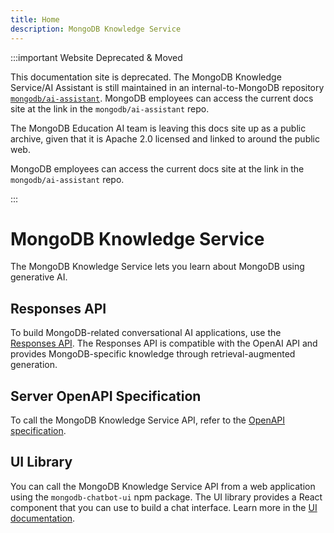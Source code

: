 ```yaml
---
title: Home
description: MongoDB Knowledge Service
---
```


:::important Website Deprecated & Moved

This documentation site is deprecated. The MongoDB Knowledge Service/AI Assistant
is still maintained in an internal-to-MongoDB repository [`mongodb/ai-assistant`](https://github.com/mongodb/ai-assistant/). MongoDB employees can access the current docs site at the link in the `mongodb/ai-assistant` repo.

The MongoDB Education AI team is leaving this docs site up as a public archive,
given that it is Apache 2.0 licensed and linked to around the public web.

MongoDB employees can access the current docs site at the link in the `mongodb/ai-assistant` repo.

:::

# MongoDB Knowledge Service

The MongoDB Knowledge Service lets you learn about MongoDB using generative AI.

## Responses API

To build MongoDB-related conversational AI applications, use the [Responses API](./server/responses-api.md). The Responses API is compatible with the OpenAI API and provides MongoDB-specific knowledge through retrieval-augmented generation.
 
## Server OpenAPI Specification

To call the MongoDB Knowledge Service API, refer to the [OpenAPI specification](/server/openapi/).

## UI Library

You can call the MongoDB Knowledge Service API from a web application using the `mongodb-chatbot-ui` npm package. The UI library provides a React component that you can use to build a chat interface. Learn more in the [UI documentation](./ui.md).
